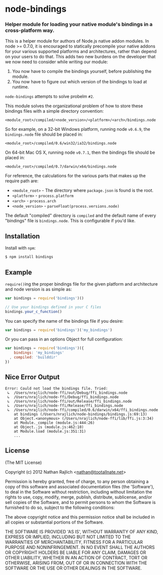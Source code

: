 node-bindings
=============
### Helper module for loading your native module's bindings in a cross-platform way.

This is a helper module for authors of Node.js native addon modules. In node >=
0.7.0, it is encouraged to statically precompile your native addons for your
various supported platforms and architectures, rather than depend on your users
to do that. This adds two new burdens on the developer that we now need to
consider while writing our module:

 1. You now have to compile the bindings yourself, before publishing the module.
 2. You now have to figure out which version of the bindings to load at runtime.

`node-bindings` attempts to solve probelm `#2`.

This module solves the organizational problem of how to store these bindings
files with a simple directory convention:

```
<module_root>/compiled/<node_version>/<platform>/<arch>/bindings.node
```

So for example, on a 32-bit Windows platform, running node `v0.6.9`, the
`bindings.node` file should be placed in:

```
<module_root>/compiled/0.6/win32/ia32/bindings.node
```

On 64-bit Mac OS X, running node `v0.7.1`, then the bindings file should be
placed in:

```
<module_root>/compiled/0.7/darwin/x64/bindings.node
```

For reference, the calculations for the various parts that makes up the require
path are:

 * `<module_root>` - The directory where `package.json` is found is the root.
 * `<platform>` - `process.platform`
 * `<arch>` - `process.arch`
 * `<node_version>` - `parseFloat(process.versions.node)`

The default "compiled" directory is `compiled` and the default name of every
"bindings" file is `bindings.node`. This is configurable if you'd like.


Installation
------------

Install with `npm`:

``` bash
$ npm install bindings
```


Example
-------

`require()`ing the proper bindings file for the given platform and architecture
and node version is as simple as:

``` js
var bindings = require('bindings')()

// Use your bindings defined in your C files
bindings.your_c_function()
```

You can specify the name of the bindings file if you desire:

``` js
var bindings = require('bindings')('my_bindings')
```

Or you can pass in an options Object for full configuration:


``` js
var bindings = require('bindings')({
    bindings: 'my_bindings'
  , compiled: 'builddir'
})
```

Nice Error Output
-----------------

```
Error: Could not load the bindings file. Tried:
 ↳  /Users/nrajlich/node-ffi/out/Debug/ffi_bindings.node
 ↳  /Users/nrajlich/node-ffi/Debug/ffi_bindings.node
 ↳  /Users/nrajlich/node-ffi/out/Release/ffi_bindings.node
 ↳  /Users/nrajlich/node-ffi/Release/ffi_bindings.node
 ↳  /Users/nrajlich/node-ffi/compiled/0.6/darwin/x64/ffi_bindings.node
    at bindings (/Users/nrajlich/node-bindings/bindings.js:69:13)
    at Object.<anonymous> (/Users/nrajlich/node-ffi/lib/ffi.js:3:34)
    at Module._compile (module.js:444:26)
    at Object..js (module.js:462:10)
    at Module.load (module.js:351:31)
    ...
```

License
-------

(The MIT License)

Copyright (c) 2012 Nathan Rajlich &lt;nathan@tootallnate.net&gt;

Permission is hereby granted, free of charge, to any person obtaining
a copy of this software and associated documentation files (the
'Software'), to deal in the Software without restriction, including
without limitation the rights to use, copy, modify, merge, publish,
distribute, sublicense, and/or sell copies of the Software, and to
permit persons to whom the Software is furnished to do so, subject to
the following conditions:

The above copyright notice and this permission notice shall be
included in all copies or substantial portions of the Software.

THE SOFTWARE IS PROVIDED 'AS IS', WITHOUT WARRANTY OF ANY KIND,
EXPRESS OR IMPLIED, INCLUDING BUT NOT LIMITED TO THE WARRANTIES OF
MERCHANTABILITY, FITNESS FOR A PARTICULAR PURPOSE AND NONINFRINGEMENT.
IN NO EVENT SHALL THE AUTHORS OR COPYRIGHT HOLDERS BE LIABLE FOR ANY
CLAIM, DAMAGES OR OTHER LIABILITY, WHETHER IN AN ACTION OF CONTRACT,
TORT OR OTHERWISE, ARISING FROM, OUT OF OR IN CONNECTION WITH THE
SOFTWARE OR THE USE OR OTHER DEALINGS IN THE SOFTWARE.
